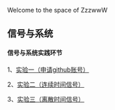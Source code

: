 Welcome to the space of ZzzwwW

## 信号与系统

#### 信号与系统实践环节

1、[实验一（申请github账号）](https://github.com/1463799058/1463799058.github.io/blob/main/实验一.md)

2、[实验二（连续时间信号）](https://github.com/1463799058/1463799058.github.io/blob/main/实验二.md)

3、[实验三（离散时间信号）](https://github.com/1463799058/1463799058.github.io/blob/main/实验三.md)
